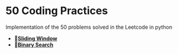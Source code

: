 # **50 Coding Practices**
Implementation of the 50 problems solved in the Leetcode in python

- 📝[**Sliding Window**](sliding_window.py)
- 📝[**Binary Search**](binary_search.py)
